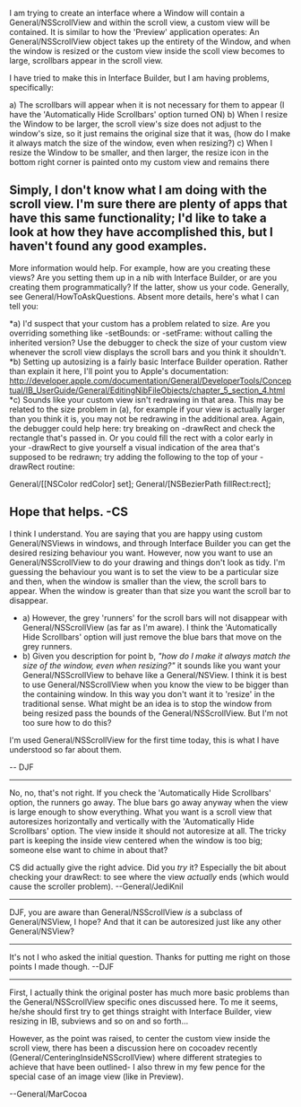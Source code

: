 

I am trying to create an interface where a Window will contain a General/NSScrollView and within the scroll view, a custom view will be contained. It is similar to how the 'Preview' application operates: An General/NSScrollView object takes up the entirety of the Window, and when the window is resized or the custom view inside the scoll view becomes to large, scrollbars appear in the scroll view.

I have tried to make this in Interface Builder, but I am having problems, specifically:

a) The scrollbars will appear when it is not necessary for them to appear (I have the 'Automatically Hide Scrollbars' option turned ON)
b) When I resize the Window to be larger, the scroll view's size does not adjust to the window's size, so it just remains the original size that it was, (how do I make it always match the size of the window, even when resizing?)
c) When I resize the Window to be smaller, and then larger, the resize icon in the bottom right corner is painted onto my custom view and remains there

Simply, I don't know what I am doing with the scroll view. I'm sure there are plenty of apps that have this same functionality; I'd like to take a look at how they have accomplished this, but I haven't found any good examples.
----
More information would help. For example, how are you creating these views? Are you setting them up in a nib with Interface Builder, or are you creating them programmatically? If the latter, show us your code. Generally, see General/HowToAskQuestions. Absent more details, here's what I can tell you:

*a) I'd suspect that your custom has a problem related to size. Are you overriding something like -setBounds: or -setFrame: without calling the inherited version? Use the debugger to check the size of your custom view whenever the scroll view displays the scroll bars and you think it shouldn't.
*b) Setting up autosizing is a fairly basic Interface Builder operation. Rather than explain it here, I'll point you to Apple's documentation: http://developer.apple.com/documentation/General/DeveloperTools/Conceptual/IB_UserGuide/General/EditingNibFileObjects/chapter_5_section_4.html
*c) Sounds like your custom view isn't redrawing in that area. This may be related to the size problem in (a), for example if your view is actually larger than you think it is, you may not be redrawing in the additional area. Again, the debugger could help here: try breaking on -drawRect and check the rectangle that's passed in. Or you could fill the rect with a color early in your -drawRect to give yourself a visual indication of the area that's supposed to be  redrawn; try adding the following to the top of your -drawRect routine:
    
General/[[NSColor redColor] set];
General/[NSBezierPath fillRect:rect];


Hope that helps. -CS
----
I think I understand. You are saying that you are happy using custom General/NSView<nowiki/>s in windows, and through Interface Builder you can get the desired resizing behaviour you want. However, now you want to use an General/NSScrollView to do your drawing and things don't look as tidy. I'm guessing the behaviour you want is to set the view to be a particular size and then, when the window is smaller than the view, the scroll bars to appear. When the window is greater than that size you want the scroll bar to disappear.


* a) However, the grey 'runners' for the scroll bars will not disappear with General/NSScrollView (as far as I'm aware). I think the 'Automatically Hide Scrollbars' option will just remove the blue bars that move on the grey runners.
* b) Given you description for point b, *"how do I make it always match the size of the window, even when resizing?"* it sounds like you want your General/NSScrollView to behave like a General/NSView. I think it is best to use General/NSScrollView when you know the view to be bigger than the containing window. In this way you don't want it to 'resize' in the traditional sense. What might be an idea is to stop the window from being resized pass the bounds of the General/NSScrollView. But I'm not too sure how to do this? 


I'm used General/NSScrollView for the first time today, this is what I have understood so far about them.

-- DJF

----

No, no, that's not right. If you check the 'Automatically Hide Scrollbars' option, the runners go away. The blue bars go away anyway when the view is large enough to show everything. What you want is a scroll view that autoresizes horizontally and vertically with the 'Automatically Hide Scrollbars' option. The view inside it should not autoresize at all. The tricky part is keeping the inside view centered when the window is too big; someone else want to chime in about that?

CS did actually give the right advice. Did you *try* it? Especially the bit about checking your     drawRect: to see where the view *actually* ends (which would cause the scroller problem). --General/JediKnil

----

DJF, you are aware than General/NSScrollView *is* a subclass of General/NSView, I hope?  And that it can be autoresized just like any other General/NSView?

----

It's not I who asked the initial question. Thanks for putting me right on those points I made though. --DJF

----

First, I actually think the original poster has much more basic problems than the General/NSScrollView specific ones discussed here. To me it seems, he/she should first try to get things straight with Interface Builder, view resizing in IB, subviews and so on and so forth...

However, as the point was raised, to center the custom view inside the scroll view, there has been a discussion here on cocoadev recently (General/CenteringInsideNSScrollView) where different strategies to achieve that have been outlined- I also threw in my few pence for the special case of an image view (like in Preview).

--General/MarCocoa
